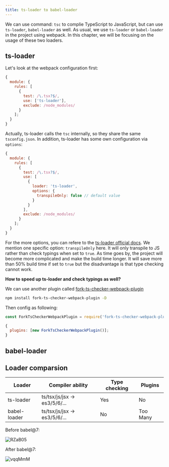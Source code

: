 ```yaml
---
title: ts-loader to babel-loader
---
```


We can use command: `tsc` to complie TypeScript to JavaScript, but can use `ts-loader`, `babel-loader` as well. As usual, we use `ts-loader` or `babel-loader` in the project using webpack. In this chapter, we will be focusing on the usage of these two loaders.

## ts-loader

Let's look at the webpack configuration first:

```js
{
  module: {
    rules: [
      {
        test: /\.tsx?$/,
        use: ['ts-loader'],
        exclude: /node_modules/
      }
    ];
  }
}
```

Actually, ts-loader calls the `tsc` internally, so they share the same `tsconfig.json`. In addition, ts-loader has some own configuration via `options`:

```js {7-9} title="webpack.config.js"
{
  module: {
    rules: [
      {
        test: /\.tsx?$/,
        use: [
          {
            loader: 'ts-loader',
            options: {
              transpileOnly: false // default value
            }
          }
        ],
        exclude: /node_modules/
      }
    ];
  }
}
```

For the more options, you can refere to the [ts-loader official docs](https://github.com/TypeStrong/ts-loader#options). We mention one specific option: `transpileOnly` here. It will only transpile to JS rather than check typings when set to `true`. As time goes by, the project will become more complicated and make the build time longer. It will save more than 50% build time if set to `true` but the disadvantage is that type checking cannot work.

**How to speed up ts-loader and check typings as well?**

We can use another plugin called [fork-ts-checker-webpack-plugin](https://www.npmjs.com/package/fork-ts-checker-webpack-plugin)

```bash npm2yarn
npm install fork-ts-checker-webpack-plugin -D
```

Then config as following:

```js title="webpack.config.js"
const ForkTsCheckerWebpackPlugin = require('fork-ts-checker-webpack-plugin');

{
  plugins: [new ForkTsCheckerWebpackPlugin()];
}
```

## babel-loader

## Loader comparsion

| Loader       | Compiler ability            | Type checking | Plugins  |
| ------------ | --------------------------- | ------------- | -------- |
| ts-loader    | ts/tsx/js/jsx → es3/5/6/... | Yes           | No       |
| babel-loader | ts/tsx/js/jsx → es3/5/6/... | No            | Too Many |

Before babel@7:

<Img w="500" src='https://cosmos-x.oss-cn-hangzhou.aliyuncs.com/RZaB05.png' alt='RZaB05'/>

After babel@7:

<Img w="280" src='https://cosmos-x.oss-cn-hangzhou.aliyuncs.com/vqqMmM.png' alt='vqqMmM'/>
